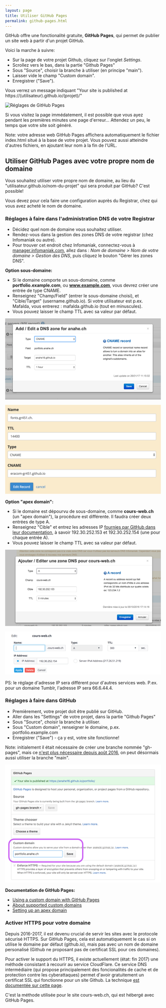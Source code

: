 ```yaml
---
layout: page
title: Utiliser GitHub Pages
permalink: github-pages.html
---
```


GitHub offre une fonctionalité gratuite, **GitHub Pages**, qui permet de publier un site web à partir d'un projet GitHub.

Voici la marche à suivre:

- Sur la page de votre projet Github, cliquez sur l'onglet *Settings*.
- Scrollez vers le bas, dans la partie "Github Pages"
- Sous "Source", choisir la branche à utiliser (en principe "main").
- Laisser vide le champ "Custom domain".
- Enregistrer ("Save").

Vous verrez un message indiquant "Your site is published at https://(utilisateur).github.io/(projet)/"

![Réglages de GitHub Pages](img/reglages-github-pages.png)

Si vous visitez la page immédatement, il est possible que vous ayez pendant les premières minutes une page d'erreur... Attendez un peu, le temps que votre site soit généré.

Note: votre adresse web GitHub Pages affichera automatiquement le fichier index.html situé à la base de votre projet. Vous pouvez aussi atteindre d'autres fichiers, en ajoutant leur nom à la fin de l'URL.

## Utiliser GitHub Pages avec votre propre nom de domaine

Vous souhaitez utiliser votre propre nom de domaine, au lieu du "utilisateur.github.io/nom-du-projet" qui sera produit par GitHub? C'est possible!

Vous devez pour cela faire une configuration auprès du Registrar, chez qui vous avez acheté le nom de domaine. 

### Réglages à faire dans l'administration DNS de votre Registrar

- Décidez quel nom de domaine vous souhaitez utiliser. 
- Rendez-vous dans la gestion des zones DNS de votre registrar (chez Infomaniak ou autre).
- Pour trouver cet endroit chez Infomaniak, connectez-vous à [manager.infomaniak.com](https://manager.infomaniak.com/), allez dans : *Nom de domaine > Nom de votre domaine > Gestion des DNS*, puis cliquez le bouton "Gérer les zones DNS".

**Option sous-domaine:**

- Si le domaine comporte un sous-domaine, comme **portfolio.example.com**, ou **www.example.com**, vous devrez créer une entrée de type CNAME.
- Renseignez "Champ/Field" (entrer le sous-domaine choisi), et "Cible/Target" (username.github.io). Si votre utilisateur est p.ex. Mafalda, vous entrerez : mafalda.github.io (tout en minuscules).
- Vous pouvez laisser le champ TTL avec sa valeur par défaut.

![Ajout de CNAME chez Infomaniak](img/github-dns-cname.png)

![Ajout de CNAME chez O2Switch](img/git-cname-o2switch.png)

**Option "apex domain":**

- Si le domaine est dépourvu de sous-domaine, comme **cours-web.ch** (un "apex domain"), la procédure est différente. Il faudra créer deux entrées de type A.
- Renseignez "Cible" et entrez les adresses IP [fournies par GitHub dans leur documentation](https://help.github.com/articles/setting-up-an-apex-domain/), à savoir 192.30.252.153 et 192.30.252.154 (une pour chaque entrée A).
- Vous pouvez laisser le champ TTL avec sa valeur par défaut.

![Ajout de zone A chez Infomaniak](img/git-apex-infomaniak.png)

![Même réglage, chez Hostpoint](img/git-apex-hostpoint.png)

PS: le réglage d'adresse IP sera différent pour d'autres services web. P.ex. pour un domaine Tumblr, l'adresse IP sera 66.6.44.4.

### Réglages à faire dans GitHub

- Premièrement, votre projet doit être publié sur GitHub.
- Aller dans les "Settings" de votre projet, dans la partie "Github Pages"
- Sous "Source", choisir la branche à utiliser.
- Sous "Custom domain", renseigner le domaine, p.ex. portfolio.example.com
- Enregistrer ("Save") - ça y est, votre site fonctionne!

Note: initialement il était nécessaire de créer une branche nommée "gh-pages", mais ce [n'est plus nécessaire depuis août 2016](https://github.com/blog/2228-simpler-github-pages-publishing), on peut désormais aussi utiliser la branche "main".

![Saisie du domaine pour GitHub Pages](img/github-custom-pages.png)

**Documentation de GitHub Pages:** 

* [Using a custom domain with GitHub Pages](https://help.github.com/articles/using-a-custom-domain-with-github-pages/)
* [About supported custom domains](https://help.github.com/articles/about-supported-custom-domains/)
* [Setting up an apex domain](https://help.github.com/articles/setting-up-an-apex-domain-and-www-subdomain/)

### Activer HTTPS pour votre domaine

Depuis 2016-2017, il est devenu crucial de servir les sites avec le protocole sécurisé HTTPS. Sur GitHub Pages, cela est automatiquement le cas si on utilise le domaine par défaut (github.io), mais pas avec un nom de domaine personalisé (Github ne proposant pas de certificat SSL pour ces domaines).

Pour activer le support du HTTPS, il existe actuellement (état: fin 2017) une méthode consistant à recourir au service CloudFlare. Ce service DNS intermédiaire (qui propose principalement des foncionalités de cache et de protection contre les cyberattaques) permet d'avoir gratuitement un certificat SSL qui fonctionne pour un site Github. La technique [est documentée sur cette page](https://gist.github.com/cvan/8630f847f579f90e0c014dc5199c337b).

C'est la méthode utilisée pour le site cours-web.ch, qui est hébergé avec GitHub Pages.
